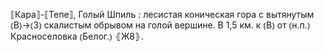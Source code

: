 ---
---

⟦Кара⟧-⟦Тепе⟧, Голый Шпиль
: лесистая коническая гора с вытянутым ⦅В⦆→⦅З⦆ скалистым обрывом на голой вершине. В 1,5 км. к ⦅В⦆ от ⦅н.п.⦆ Красноселовка ⦅Белог.⦆ ⦃Ж8⦄.
